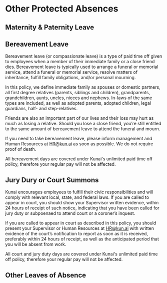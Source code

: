 # Other Protected Absences

## Maternity & Paternity Leave



## Bereavement Leave

Bereavement leave (or compassionate leave) is a type of paid time off given to employees when a member of their immediate family or a close friend dies. Bereavement leave is typically used to arrange a funeral or memorial service, attend a funeral or memorial service, resolve matters of inheritance, fulfill family obligations, and/or personal mourning.

In this policy, we define immediate family as spouses or domestic partners, all first degree relatives (parents, siblings and children), grandparents, grandchildren, aunts, uncles, nieces and nephews. In-laws of the same types are included, as well as adopted parents, adopted children, legal guardians, half- and step-relatives.

Friends are also an important part of our lives and their loss may hurt as much as losing a relative. Should you lose a close friend, you’re still entitled to the same amount of bereavement leave to attend the funeral and mourn.

If you need to take bereavement leave, please inform management and Human Resources at HR@kun.ai as soon as possible. We do not require proof of death.

All bereavement days are covered under Kunai's unlimited paid time off policy, therefore your regular pay will not be affected.

## Jury Dury or Court Summons

Kunai encourages employees to fulfill their civic responsibilities and will comply with relevant local, state, and federal laws. If you are called to appear in court, you should show your Supervisor written evidence, within 24 hours of receipt of such notice, indicating that you have been called for jury duty or subpoenaed to attend court or a coroner’s inquest.

If you are called to appear in court as described in this policy, you should present your Supervisor or Human Resources at HR@kun.ai with written evidence of the court’s notification to report as soon as it is received, preferably within 24 hours of receipt, as well as the anticipated period that you will be absent from work.

All court and jury duty days are covered under Kunai's unlimited paid time off policy, therefore your regular pay will not be affected.

## Other Leaves of Absence
